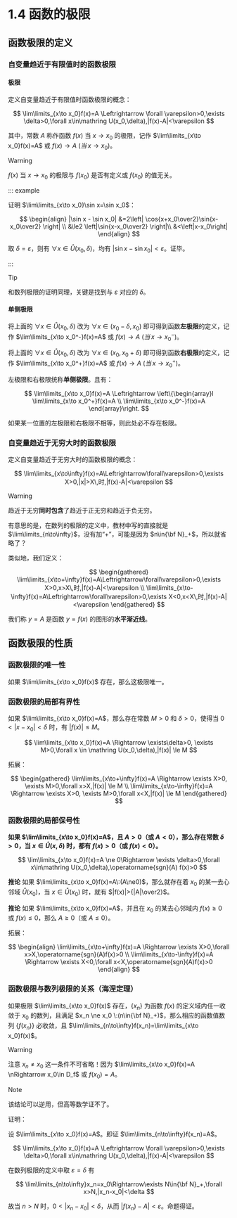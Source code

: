 # 1.4 函数的极限

## 函数极限的定义

### 自变量趋近于有限值时的函数极限

#### 极限

定义自变量趋近于有限值时函数极限的概念：

$$
\lim\limits_{x\to x_0}f(x)=A \Leftrightarrow \forall \varepsilon>0,\exists \delta>0,\forall x\in\mathring U(x_0,\delta),|f(x)-A|<\varepsilon
$$

其中，常数 $A$ 称作函数 $f(x)$ 当 $x\to x_0$ 的极限，记作 $\lim\limits_{x\to x_0}f(x)=A$ 或 $f(x)\to A\:(当\,x\to x_0)$。

> [!warning]
>
> $f(x)$ 当 $x\to x_0$ 的极限与 $f(x_0)$ 是否有定义或 $f(x_0)$ 的值无关。

::: example

证明 $\lim\limits_{x\to x_0}\sin x=\sin x_0$：

$$
\begin{align}
|\sin x - \sin x_0| &=2\left| \cos{x+x_0\over2}\sin{x-x_0\over2} \right| \\
&\le2 \left|\sin{x-x_0\over2} \right|\\
&<\left|x-x_0\right|
\end{align}
$$

取 $\delta = \varepsilon$，则有 $\forall x \in \mathring U(x_0,\delta)$，均有 $|\sin x - \sin x_0|<\varepsilon$。证毕。

:::

> [!tip]
>
> 和数列极限的证明同理，关键是找到与 $\varepsilon$ 对应的 $\delta$。

#### 单侧极限

将上面的 $\forall x\in\mathring U(x_0,\delta)$ 改为 $\forall x\in(x_0-\delta,x_0)$ 即可得到函数**左极限**的定义，记作 $\lim\limits_{x\to x_0^-}f(x)=A$ 或 $f(x)\to A\:(当\,x\to x_0^-)$。

将上面的 $\forall x\in\mathring U(x_0,\delta)$ 改为 $\forall x\in(x_0,x_0+\delta)$ 即可得到函数**右极限**的定义，记作 $\lim\limits_{x\to x_0^+}f(x)=A$ 或 $f(x)\to A\:(当\,x\to x_0^+)$。

左极限和右极限统称**单侧极限**。且有：

$$
\lim\limits_{x\to x_0}f(x)=A
\Leftrightarrow \left\{\begin{array}l
  \lim\limits_{x\to x_0^+}f(x)=A \\
  \lim\limits_{x\to x_0^-}f(x)=A
\end{array}\right.
$$

如果某一位置的左极限和右极限不相等，则此处必不存在极限。

### 自变量趋近于无穷大时的函数极限

定义自变量趋近于无穷大时的函数极限的概念：

$$
\lim\limits_{x\to\infty}f(x)=A\Leftrightarrow\forall\varepsilon>0,\exists X>0,|x|>X\,时,|f(x)-A|<\varepsilon
$$

> [!warning]
> 趋近于无穷**同时包含**了趋近于正无穷和趋近于负无穷。
>
> 有意思的是，在数列的极限的定义中，教材中写的直接就是 $\lim\limits_{n\to\infty}$，没有加“$+$”，可能是因为 $n\in{\bf N}_+$，所以就省略了？

类似地，我们定义：

$$
\begin{gathered}
\lim\limits_{x\to+\infty}f(x)=A\Leftrightarrow\forall\varepsilon>0,\exists X>0,x>X\,时,|f(x)-A|<\varepsilon \\
\lim\limits_{x\to-\infty}f(x)=A\Leftrightarrow\forall\varepsilon>0,\exists X<0,x<X\,时,|f(x)-A|<\varepsilon
\end{gathered}
$$

我们称 $y=A$ 是函数 $y=f(x)$ 的图形的**水平渐近线**。

## 函数极限的性质

### 函数极限的唯一性

如果 $\lim\limits_{x\to x_0}f(x)$ 存在，那么这极限唯一。

### 函数极限的局部有界性

如果 $\lim\limits_{x\to x_0}f(x)=A$，那么存在常数 $M>0$ 和 $\delta > 0$，使得当 $0<|x-x_0|<\delta$ 时，有 $|f(x)|\le M$。

$$
\lim\limits_{x\to x_0}f(x)=A \Rightarrow \exists\delta>0, \exists M>0,\forall x \in \mathring U(x_0,\delta),|f(x)| \le M
$$

拓展：

$$
\begin{gathered}
\lim\limits_{x\to+\infty}f(x)=A \Rightarrow \exists X>0, \exists M>0,\forall x>X,|f(x)| \le M \\
\lim\limits_{x\to-\infty}f(x)=A \Rightarrow \exists X>0, \exists M>0,\forall x<X,|f(x)| \le M
\end{gathered}
$$

### 函数极限的局部保号性

**如果 $\lim\limits_{x\to x_0}f(x)=A$，且 $A>0$（或 $A<0$），那么存在常数 $\delta>0$，当 $x\in\mathring U(x,\delta)$ 时，都有 $f(x)>0$（或 $f(x)<0$）。**

$$
\lim\limits_{x\to x_0}f(x)=A \ne 0\Rightarrow \exists \delta>0,\forall x\in\mathring U(x_0,\delta),\operatorname{sgn}(A) f(x)>0
$$

**推论** 如果 $\lim\limits_{x\to x_0}f(x)=A\:(A\ne0)$，那么就存在着 $x_0$ 的某一去心邻域 $\mathring U(x_0)$，当 $x\in\mathring U(x_0)$ 时，就有 $|f(x)|>{|A|\over2}$。

**推论** 如果 $\lim\limits_{x\to x_0}f(x)=A$，并且在 $x_0$ 的某去心邻域内 $f(x)\ge0$ 或 $f(x)\le0$，那么 $A\ge0$（或 $A\le0$）。

拓展：

$$
\begin{align}
\lim\limits_{x\to+\infty}f(x)=A \Rightarrow \exists X>0,\forall x>X,\operatorname{sgn}(A)f(x)>0 \\
\lim\limits_{x\to-\infty}f(x)=A \Rightarrow \exists X<0,\forall x<X,\operatorname{sgn}(A)f(x)>0
\end{align}
$$

### 函数极限与数列极限的关系（海涅定理）

如果极限 $\lim\limits_{x\to x_0}f(x)$ 存在，$\{x_n\}$ 为函数 $f(x)$ 的定义域内任一收敛于 $x_0$ 的数列，且满足 $x_n \ne x_0 \:(n\in{\bf N}_+)$，那么相应的函数值数列 $\{f(x_n)\}$ 必收敛，且 $\lim\limits_{n\to\infty}f(x_n)=\lim\limits_{x\to x_0}f(x)$。

> [!warning]
>
> 注意 $x_n\ne x_0$ 这一条件不可省略！因为 $\lim\limits_{x\to x_0}f(x)=A \nRightarrow x_0\in D_f$ 或 $f(x_0)=A$。

> [!note]
>
> 该结论可以逆用，但高等数学证不了。

证明：

设 $\lim\limits_{x\to x_0}f(x)=A$。即证 $\lim\limits_{n\to\infty}f(x_n)=A$。

$$
\lim\limits_{x\to x_0}f(x)=A \Leftrightarrow \forall \varepsilon>0,\exists \delta>0,\forall x\in\mathring U(x_0,\delta),|f(x)-A|<\varepsilon
$$

在数列极限的定义中取 $\varepsilon=\delta$ 有

$$
\lim\limits_{n\to\infty}x_n=x_0\Rightarrow\exists N\in{\bf N}_+,\forall x>N,|x_n-x_0|<\delta
$$

故当 $n>N$ 时，$0<|x_n-x_0|<\delta$，从而 $|f(x_n)-A|<\varepsilon$。命题得证。
